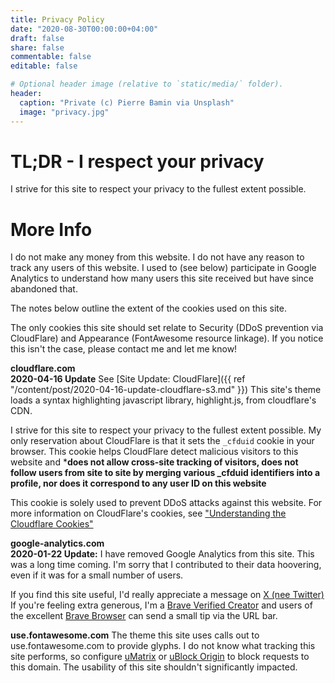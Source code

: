 ```yaml
---
title: Privacy Policy
date: "2020-08-30T00:00:00+04:00"
draft: false
share: false
commentable: false
editable: false

# Optional header image (relative to `static/media/` folder).
header:
  caption: "Private (c) Pierre Bamin via Unsplash"
  image: "privacy.jpg"
---
```


# TL;DR - I respect your privacy
I strive for this site to respect your privacy to the fullest extent possible.

# More Info

I do not make any money from this website. I do not have any reason to track any
users of this website. I used to (see below) participate in Google Analytics to
understand how many users this site received but have since abandoned that.

The notes below outline the extent of the cookies used on this site. 

The only cookies this site should set relate to Security (DDoS prevention
via CloudFlare) and Appearance (FontAwesome resource linkage). If you notice
this isn't the case, please contact me and let me know!

**cloudflare.com**  
**2020-04-16 Update** 
See [Site Update: CloudFlare]({{ ref
"/content/post/2020-04-16-update-cloudflare-s3.md" }}) This site's theme loads a syntax
highlighting javascript library, highlight.js,
from cloudflare's CDN.

I strive for this site to respect your privacy to the fullest extent possible.
My only reservation about CloudFlare is that it sets the `_cfduid` cookie in
your browser. This cookie helps CloudFlare detect malicious visitors to this
website and ***does not allow cross-site tracking of visitors, does not follow
users from site to site by merging various _cfduid identifiers into a profile,
nor does it correspond to any user ID on this website**

This cookie is solely used to prevent DDoS attacks against this website. For
more information on CloudFlare's cookies, see ["Understanding the Cloudflare
Cookies"](https://support.cloudflare.com/hc/en-us/articles/200170156-What-does-the-Cloudflare-cfduid-cookie-do-
"Information on the cookies Cloudflare sets in the user's browser")

**google-analytics.com**  
**2020-01-22 Update:**
I have removed Google Analytics from this site. This was a long time coming. I'm
sorry that I contributed to their data hoovering, even if it was for a small
number of users.

If you find this site useful, I'd really appreciate a message on
[X (nee Twitter)](https://twitter.com/unl0ckd) If you're feeling extra generous, I'm a
[Brave Verified Creator](https://creators.brave.com/) and users of the excellent
[Brave Browser](https://creators.brave.com/) can send a small tip via the URL
bar.

**use.fontawesome.com**
The theme this site uses calls out to use.fontawesome.com to provide glyphs. I
do not know what tracking this site performs, so configure
[uMatrix](https://github.com/gorhill/uMatrix) or [uBlock
Origin](https://github.com/gorhill/uBlock) to block requests to this domain. The
usability of this site shouldn't significantly impacted.
